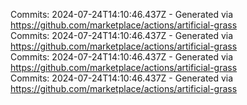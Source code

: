 Commits: 2024-07-24T14:10:46.437Z - Generated via https://github.com/marketplace/actions/artificial-grass
<br>
Commits: 2024-07-24T14:10:46.437Z - Generated via https://github.com/marketplace/actions/artificial-grass
<br>
Commits: 2024-07-24T14:10:46.437Z - Generated via https://github.com/marketplace/actions/artificial-grass
<br>
Commits: 2024-07-24T14:10:46.437Z - Generated via https://github.com/marketplace/actions/artificial-grass
<br>
